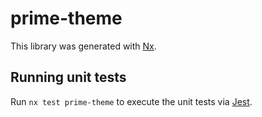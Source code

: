 # prime-theme

This library was generated with [Nx](https://nx.dev).

## Running unit tests

Run `nx test prime-theme` to execute the unit tests via [Jest](https://jestjs.io).
